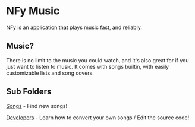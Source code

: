 # NFy Music

NFy is an application that plays music fast, and reliably.

## Music?

There is no limit to the music you could watch, and it's also great for if you just want to listen to music. It comes with songs builtin, with easily
customizable lists and song covers.

## Sub Folders

[Songs](./songs/index.html) - Find new songs!

[Developers](./devs/index.html) - Learn how to convert your own songs / Edit the source code!